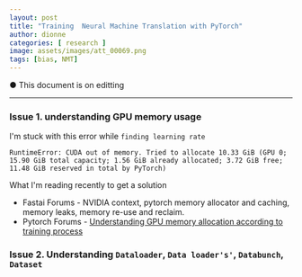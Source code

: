 ```yaml
---
layout: post
title: "Training  Neural Machine Translation with PyTorch"
author: dionne
categories: [ research ]
image: assets/images/att_00069.png
tags: [bias, NMT]
---
```


● This document is on editting

---

### Issue 1. understanding GPU memory usage

I'm stuck with this error while `finding learning rate`

~~~
RuntimeError: CUDA out of memory. Tried to allocate 10.33 GiB (GPU 0; 15.90 GiB total capacity; 1.56 GiB already allocated; 3.72 GiB free; 11.48 GiB reserved in total by PyTorch)
~~~

What I'm reading recently to get a solution

- Fastai Forums - NVIDIA context, pytorch memory allocator and caching, memory leaks, memory re-use and reclaim.
- Pytorch Forums - [Understanding GPU memory allocation according to training process](https://discuss.pytorch.org/t/high-gpu-memory-usage-problem/34694)

### Issue 2. Understanding `Dataloader`, `Data loader's'`, `Databunch`, `Dataset`